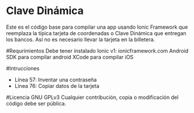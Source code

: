 # Clave Dinámica
Este es el código base para compilar una app usando Ionic Framework que reemplaza la típica tarjeta de coordenadas o Clave Dinámica que entregan los bancos. Así no es necesario llevar la tarjeta en la billetera.

#Requrimientos
Debe tener instalado Ionic v1: ionicframework.com
Android SDK para compilar android
XCode para compilar iOS

#Intrucciones
- Línea 57: Inventar una contraseña
- Línea 76: Copiar datos de la tarjeta

#Licencia
GNU GPLv3 Cualquier contribución, copia o modificación del código debe ser pública.